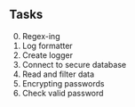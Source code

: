 ## Tasks

0. Regex-ing
1. Log formatter
2. Create logger
3. Connect to secure database
4. Read and filter data
5. Encrypting passwords
6. Check valid password

